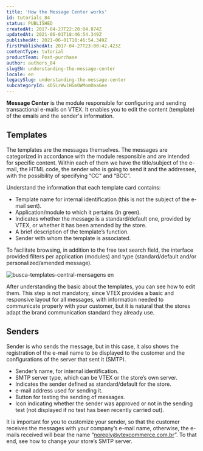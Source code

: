 ```yaml
---
title: 'How the Message Center works'
id: tutorials_84
status: PUBLISHED
createdAt: 2017-04-27T22:20:04.874Z
updatedAt: 2021-06-01T18:46:54.349Z
publishedAt: 2021-06-01T18:46:54.349Z
firstPublishedAt: 2017-04-27T23:00:42.423Z
contentType: tutorial
productTeam: Post-purchase
author: authors_84
slugEN: understanding-the-message-center
locale: en
legacySlug: understanding-the-message-center
subcategoryId: 4D5LrWwlHGmOWMomOaaGee
---
```


**Message Center** is the module responsible for configuring and sending transactional e-mails on VTEX. It enables you to edit the content (template) of the emails and the sender's information.

## Templates

The templates are the messages themselves. The messages are categorized in accordance with the module responsible and are intended for specific content. Within each of them we have the title/subject of the e-mail, the HTML code, the sender who is going to send it and the addressee, with the possibility of specifying “CC” and “BCC”.

Understand the information that each template card contains:

- Template name for internal identification (this is not the subject of the e-mail sent).
- Application/module to which it pertains (in green).
- Indicates whether the message is a standard/default one, provided by VTEX, or whether it has been amended by the store.
- A brief description of the template’s function.
- Sender with whom the template is associated.

To facilitate browsing, in addition to the free text search field, the interface provided filters per application (modules) and type (standard/default and/or personalized/amended message).

![busca-templates-central-mensagens en](//images.ctfassets.net/alneenqid6w5/6unXvbEcUgaQAucsKCcm8W/9aebebd28a45aea02949470c429fe4db/busca-templates-central-mensagens_en.png)

After understanding the basic about the templates, you can see how to edit them. This step is not mandatory, since VTEX provides a basic and responsive layout for all messages, with information needed to communicate properly with your customer, but it is natural that the stores adapt the brand communication standard they already use.

## Senders

Sender is who sends the message, but in this case, it also shows the registration of the e-mail name to be displayed to the customer and the configurations of the server that sent it (SMTP).

- Sender’s name, for internal identification.
- SMTP server type, which can be VTEX or the store’s own server.
- Indicates the sender defined as standard/default for the store.
- e-mail address used for sending it.
- Button for testing the sending of messages.
- Icon indicating whether the sender was approved or not in the sending test (not displayed if no test has been recently carried out).

It is important for you to customize your sender, so that the customer receives the messages with your company’s e-mail name, otherwise, the e-mails received will bear the name “noreply@vtexcommerce.com.br”. To that end, see how to change your store’s SMTP server.
